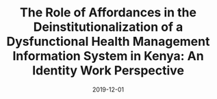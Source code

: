 ---
title: "The Role of Affordances in the Deinstitutionalization of a Dysfunctional Health Management Information System in Kenya: An Identity Work Perspective"
collection: publications
permalink: /publication/2019-Bernardi-Sarker-Sahay-MISQ
date: 2019-12-01
venue: 'MIS Quarterly'
link: 'https://misq.umn.edu/the-role-of-affordances-in-the-deinstitutionalization-of-a-dysfunctional-health-management-information-system-in-kenya-an-identity-work-perspective.html'
citation: 'Bernardi, Roberta, Sarker, Suprateek, Sahay, Sundeep (2019). &quot;The Role of Affordances in the Deinstitutionalization of a Dysfunctional Health Management Information System in Kenya: An Identity Work Perspective.&quot; <i>MIS Quarterly</i>. 43(4): 1177-1200. doi: 10.25300/MISQ/2019/14187'
---